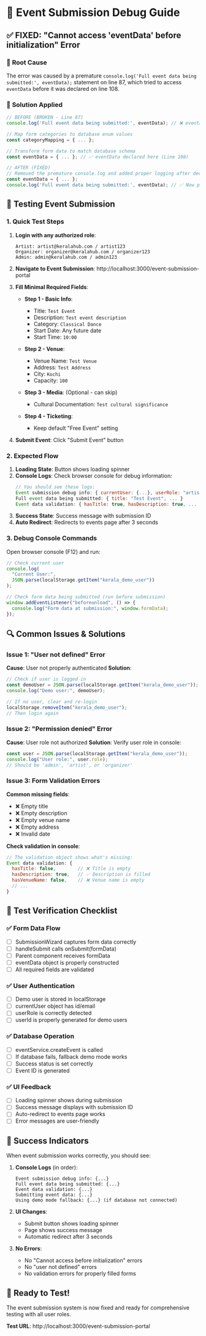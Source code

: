 # 🐛 Event Submission Debug Guide

## ✅ **FIXED**: "Cannot access 'eventData' before initialization" Error

### 🔧 **Root Cause**

The error was caused by a premature `console.log('Full event data being submitted:', eventData);` statement on line 87, which tried to access `eventData` before it was declared on line 108.

### 🔧 **Solution Applied**

```javascript
// BEFORE (BROKEN - Line 87)
console.log('Full event data being submitted:', eventData); // ❌ eventData not yet declared

// Map form categories to database enum values
const categoryMapping = { ... };

// Transform form data to match database schema
const eventData = { ... }; // ✅ eventData declared here (Line 108)

// AFTER (FIXED)
// Removed the premature console.log and added proper logging after declaration
const eventData = { ... };
console.log('Full event data being submitted:', eventData); // ✅ Now properly placed
```

## 🧪 **Testing Event Submission**

### **1. Quick Test Steps**

1. **Login with any authorized role**:

   ```
   Artist: artist@keralahub.com / artist123
   Organizer: organizer@keralahub.com / organizer123
   Admin: admin@keralahub.com / admin123
   ```

2. **Navigate to Event Submission**: http://localhost:3000/event-submission-portal

3. **Fill Minimal Required Fields**:

   - **Step 1 - Basic Info**:

     - Title: `Test Event`
     - Description: `Test event description`
     - Category: `Classical Dance`
     - Start Date: Any future date
     - Start Time: `10:00`

   - **Step 2 - Venue**:

     - Venue Name: `Test Venue`
     - Address: `Test Address`
     - City: `Kochi`
     - Capacity: `100`

   - **Step 3 - Media**: (Optional - can skip)

     - Cultural Documentation: `Test cultural significance`

   - **Step 4 - Ticketing**:
     - Keep default "Free Event" setting

4. **Submit Event**: Click "Submit Event" button

### **2. Expected Flow**

1. **Loading State**: Button shows loading spinner
2. **Console Logs**: Check browser console for debug information:
   ```javascript
   // You should see these logs:
   Event submission debug info: { currentUser: {...}, userRole: "artist", userId: "..." }
   Full event data being submitted: { title: "Test Event", ... }
   Event data validation: { hasTitle: true, hasDescription: true, ... }
   ```
3. **Success State**: Success message with submission ID
4. **Auto Redirect**: Redirects to events page after 3 seconds

### **3. Debug Console Commands**

Open browser console (F12) and run:

```javascript
// Check current user
console.log(
  "Current User:",
  JSON.parse(localStorage.getItem("kerala_demo_user"))
);

// Check form data being submitted (run before submission)
window.addEventListener("beforeunload", () => {
  console.log("Form data at submission:", window.formData);
});
```

## 🔍 **Common Issues & Solutions**

### **Issue 1: "User not defined" Error**

**Cause**: User not properly authenticated
**Solution**:

```javascript
// Check if user is logged in
const demoUser = JSON.parse(localStorage.getItem("kerala_demo_user"));
console.log("Demo user:", demoUser);

// If no user, clear and re-login
localStorage.removeItem("kerala_demo_user");
// Then login again
```

### **Issue 2: "Permission denied" Error**

**Cause**: User role not authorized
**Solution**: Verify user role in console:

```javascript
const user = JSON.parse(localStorage.getItem("kerala_demo_user"));
console.log("User role:", user.role);
// Should be 'admin', 'artist', or 'organizer'
```

### **Issue 3: Form Validation Errors**

**Common missing fields**:

- ❌ Empty title
- ❌ Empty description
- ❌ Empty venue name
- ❌ Empty address
- ❌ Invalid date

**Check validation in console**:

```javascript
// The validation object shows what's missing:
Event data validation: {
  hasTitle: false,        // ❌ Title is empty
  hasDescription: true,   // ✅ Description is filled
  hasVenueName: false,    // ❌ Venue name is empty
  // ...
}
```

## 📝 **Test Verification Checklist**

### ✅ **Form Data Flow**

- [ ] SubmissionWizard captures form data correctly
- [ ] handleSubmit calls onSubmit(formData)
- [ ] Parent component receives formData
- [ ] eventData object is properly constructed
- [ ] All required fields are validated

### ✅ **User Authentication**

- [ ] Demo user is stored in localStorage
- [ ] currentUser object has id/email
- [ ] userRole is correctly detected
- [ ] userId is properly generated for demo users

### ✅ **Database Operation**

- [ ] eventService.createEvent is called
- [ ] If database fails, fallback demo mode works
- [ ] Success status is set correctly
- [ ] Event ID is generated

### ✅ **UI Feedback**

- [ ] Loading spinner shows during submission
- [ ] Success message displays with submission ID
- [ ] Auto-redirect to events page works
- [ ] Error messages are user-friendly

## 🎯 **Success Indicators**

When event submission works correctly, you should see:

1. **Console Logs** (in order):

   ```
   Event submission debug info: {...}
   Full event data being submitted: {...}
   Event data validation: {...}
   Submitting event data: {...}
   Using demo mode fallback: {...} (if database not connected)
   ```

2. **UI Changes**:

   - Submit button shows loading spinner
   - Page shows success message
   - Automatic redirect after 3 seconds

3. **No Errors**:
   - No "Cannot access before initialization" errors
   - No "user not defined" errors
   - No validation errors for properly filled forms

## 🚀 **Ready to Test!**

The event submission system is now fixed and ready for comprehensive testing with all user roles.

**Test URL**: http://localhost:3000/event-submission-portal
